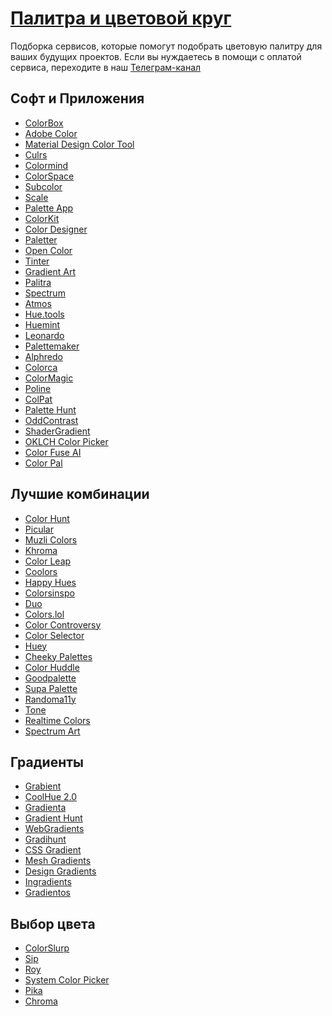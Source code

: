 # <u>Палитра и цветовой круг</u>
Подборка сервисов, которые помогут подобрать цветовую палитру для ваших будущих проектов. Если вы нуждаетесь в помощи с оплатой сервиса, переходите в наш [Телеграм-канал](https://t.me/+A3DBX3CPsF02YzRi)

## Софт и Приложения
- [ColorBox](http://www.colorbox.io/) <Badge type="info" text="F" />
- [Adobe Color](https://color.adobe.com/) <Badge type="info" text="F" />
- [Material Design Color Tool](https://material.io/resources/color) <Badge type="info" text="F" />
- [Culrs](https://www.culrs.com/) <Badge type="info" text="F" />
- [Colormind](http://colormind.io/) <Badge type="info" text="F" />
- [ColorSpace](https://mycolor.space/) <Badge type="info" text="F" />
- [Subcolor](https://subcolor.github.io/) <Badge type="info" text="F" />
- [Scale](https://hihayk.github.io/scale) <Badge type="info" text="F" />
- [Palette App](https://palettte.app/) <Badge type="info" text="F" />
- [ColorKit](https://colorkit.io/) <Badge type="info" text="F" />
- [Color Designer](https://colordesigner.io/) <Badge type="info" text="F" />
- [Paletter](https://www.paletter.app/) <Badge type="tip" text="FP" />
- [Open Color](https://yeun.github.io/open-color) <Badge type="info" text="F" />
- [Tinter](https://tinter.uxie.io/) <Badge type="info" text="F" />
- [Gradient Art](https://gra.dient.art/) <Badge type="info" text="F" />
- [Palitra](https://palitra.app/) <Badge type="info" text="F" />
- [Spectrum](https://colorspectrum.design/) <Badge type="tip" text="FP" />
- [Atmos](https://atmos.style/) <Badge type="tip" text="FP" />
- [Hue.tools](https://hue.tools/) <Badge type="info" text="F" />
- [Huemint](https://huemint.com/) <Badge type="info" text="F" />
- [Leonardo](https://leonardocolor.io/) <Badge type="info" text="F" />
- [Palettemaker](https://palettemaker.com/) <Badge type="info" text="F" />
- [Alphredo](https://alphredo.app/) <Badge type="info" text="F" />
- [Colorca](https://colorca.org/) <Badge type="info" text="F" />
- [ColorMagic](https://colormagic.app/) <Badge type="info" text="F" />
- [Poline](https://meodai.github.io/poline/) <Badge type="info" text="F" />
- [ColPat](https://colpat.itsvg.in/) <Badge type="info" text="F" />
- [Palette Hunt](https://apps.apple.com/us/app/id6449098473) <Badge type="info" text="F" />
- [OddContrast](https://www.oddcontrast.com/) <Badge type="info" text="F" />
- [ShaderGradient](https://www.shadergradient.co/) <Badge type="info" text="F" />
- [OKLCH Color Picker](https://oklch.com/) <Badge type="info" text="F" />
- [Color Fuse AI](https://colorfuseai.com/) <Badge type="tip" text="FP" />
- [Color Pal](https://color-pal.com/) <Badge type="info" text="F" />

## Лучшие комбинации
- [Color Hunt](https://colorhunt.co/) <Badge type="info" text="F" />
- [Picular](https://picular.co/) <Badge type="info" text="F" />
- [Muzli Colors](https://colors.muz.li/) <Badge type="info" text="F" />
- [Khroma](http://khroma.co/) <Badge type="info" text="F" />
- [Color Leap](https://colorleap.app/) <Badge type="info" text="F" />
- [Coolors](https://coolors.co/palettes/trending) <Badge type="info" text="F" />
- [Happy Hues](https://www.happyhues.co/) <Badge type="info" text="F" />
- [Colorsinspo](https://colorsinspo.com/) <Badge type="info" text="F" />
- [Duo](https://duo.alexpate.uk/) <Badge type="info" text="F" />
- [Colors.lol](https://colors.lol/) <Badge type="info" text="F" />
- [Color Controversy](https://colorcontroversy.com/) <Badge type="info" text="F" />
- [Color Selector](https://www.color-selector.com/) <Badge type="info" text="F" />
- [Huey](https://huey.design/) <Badge type="info" text="F" />
- [Cheeky Palettes](https://cheekypalettes.com/) <Badge type="info" text="F" />
- [Color Huddle](https://colorhuddle.co/) <Badge type="info" text="F" />
- [Goodpalette](https://goodpalette.io/) <Badge type="info" text="F" />
- [Supa Palette](https://www.supa-palette.com/) <Badge type="warning" text="P" />
- [Randoma11y](https://randoma11y.com/) <Badge type="info" text="F" />
- [Tone](https://t-o-n-e.com/) <Badge type="info" text="F" />
- [Realtime Colors](https://realtimecolors.com/) <Badge type="info" text="F" />
- [Spectrum Art](https://spectrum.art/) <Badge type="info" text="F" />

## Градиенты
- [Grabient](https://www.grabient.com/) <Badge type="info" text="F" />
- [CoolHue 2.0](https://webkul.github.io/coolhue/) <Badge type="info" text="F" />
- [Gradienta](https://gradienta.io/) <Badge type="info" text="F" />
- [Gradient Hunt](https://gradienthunt.com/) <Badge type="info" text="F" />
- [WebGradients](https://webgradients.com/) <Badge type="info" text="F" />
- [Gradihunt](https://gradihunt.com/) <Badge type="info" text="F" />
- [CSS Gradient](https://cssgradient.io/) <Badge type="info" text="F" />
- [Mesh Gradients](https://products.ls.graphics/mesh-gradients/) <Badge type="info" text="F" />
- [Design Gradients](https://www.designgradients.com/) <Badge type="info" text="F" />
- [Ingradients](https://ingradients.net/) <Badge type="info" text="F" />
- [Gradientos](https://www.gradientos.app/editor) <Badge type="info" text="F" />

## Выбор цвета
- [ColorSlurp](https://colorslurp.com/) <Badge type="tip" text="FP" />
- [Sip](https://sipapp.io/) <Badge type="warning" text="P" />
- [Roy](https://www.useroy.com/) <Badge type="info" text="F" />
- [System Color Picker](https://sindresorhus.com/system-color-picker) <Badge type="info" text="F" />
- [Pika](https://superhighfives.com/pika) <Badge type="info" text="F" />
- [Chroma](https://chroma.dev/) <Badge type="info" text="F" />